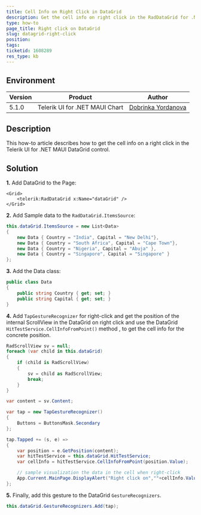 ```yaml
---
title: Cell Info on Right Click in DataGrid
description: Get the cell info on right click in the RadDataGrid for .NET MAUI.
type: how-to
page_title: Right click on DataGrid
slug: datagrid-right-click
position: 
tags: 
ticketid: 1608289
res_type: kb
---
```


## Environment
| Version | Product | Author | 
| --- | --- | ---- | 
| 5.1.0 | Telerik UI for .NET MAUI Chart | [Dobrinka Yordanova](https://www.telerik.com/blogs/author/dobrinka-yordanova)| 


## Description

This how-to article describes how to get the cell info on a right click in the Telerik UI for .NET MAUI DataGrid control.

## Solution

**1.** Add DataGrid to the Page:

```XAML
<Grid>
	<telerik:RadDataGrid x:Name="dataGrid" />
</Grid>
```

**2.** Add Sample data to the `RadDataGrid.ItemsSource`:

```C#
this.dataGrid.ItemsSource = new List<Data>
{
	new Data { Country = "India", Capital = "New Delhi"},
	new Data { Country = "South Africa", Capital = "Cape Town"},
	new Data { Country = "Nigeria", Capital = "Abuja" },
	new Data { Country = "Singapore", Capital = "Singapore" }
};
```

**3.** Add the Data class:

```C#
public class Data
{
	public string Country { get; set; }
	public string Capital { get; set; }
}

```

**4.** Add `TapGestureRecognizer` for right-click and get the position of the internal ScrollView in the DataGrid on right click and use the DataGrid `HitTestService.CellInfoFromPoint()` method , to get the  cell info for the concrete position. 

```C#
RadScrollView sv = null;
foreach (var child in this.dataGrid)
{
	if (child is RadScrollView)
	{
		sv = child as RadScrollView;
		break;
	}
}

var content = sv.Content;

var tap = new TapGestureRecognizer()
{
	Buttons = ButtonsMask.Secondary
};

tap.Tapped += (s, e) =>
{
	var position = e.GetPosition(content);
	var hitTestService = this.dataGrid.HitTestService;
	var cellInfo = hitTestService.CellInfoFromPoint(position.Value);

	// sample visualization the data in the cell when right-click
	App.Current.MainPage.DisplayAlert("Right click on",""+cellInfo.Value,"ОК");
};

```

**5.** Finally, add this gesture to the DataGrid `GestureRecognizers`.

```C#
this.dataGrid.GestureRecognizers.Add(tap);
```